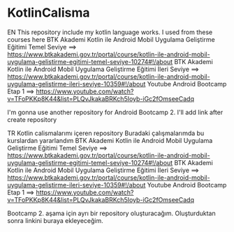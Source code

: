 # KotlinCalisma


EN
This repository include my kotlin language works.
I used from these courses here
  BTK Akademi Kotlin ile Android Mobil Uygulama Geliştirme Eğitimi Temel Seviye ==> https://www.btkakademi.gov.tr/portal/course/kotlin-ile-android-mobil-uygulama-gelistirme-egitimi-temel-seviye-10274#!/about
  BTK Akademi Kotlin ile Android Mobil Uygulama Geliştirme Eğitimi İleri Seviye ==> https://www.btkakademi.gov.tr/portal/course/kotlin-ile-android-mobil-uygulama-gelistirme-ileri-seviye-10359#!/about
  Youtube Android Bootcamp Etap 1 ==> https://www.youtube.com/watch?v=TFoPKKp8K44&list=PLQvJkakaBRKch5Ioyb-iGc2fOmseeCadq
  
I'm gonna use another repository for Android Bootcamp 2. I'll add link after create repository
  


TR
Kotlin calismalarımı içeren repository
Buradaki çalışmalarımda bu kurslardan yararlandım
  BTK Akademi Kotlin ile Android Mobil Uygulama Geliştirme Eğitimi Temel Seviye ==> https://www.btkakademi.gov.tr/portal/course/kotlin-ile-android-mobil-uygulama-gelistirme-egitimi-temel-seviye-10274#!/about
  BTK Akademi Kotlin ile Android Mobil Uygulama Geliştirme Eğitimi İleri Seviye ==> https://www.btkakademi.gov.tr/portal/course/kotlin-ile-android-mobil-uygulama-gelistirme-ileri-seviye-10359#!/about
  Youtube Android Bootcamp Etap 1 ==> https://www.youtube.com/watch?v=TFoPKKp8K44&list=PLQvJkakaBRKch5Ioyb-iGc2fOmseeCadq

Bootcamp 2. aşama için ayrı bir repository oluşturacağım. Oluşturduktan sonra linkini buraya ekleyeceğim.
